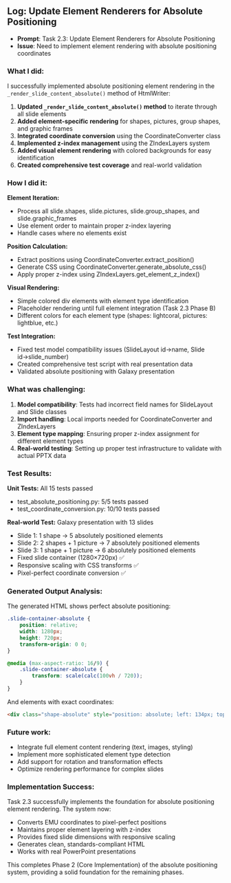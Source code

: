 ## Log: Update Element Renderers for Absolute Positioning

- **Prompt**: Task 2.3: Update Element Renderers for Absolute Positioning
- **Issue**: Need to implement element rendering with absolute positioning coordinates

### What I did:

I successfully implemented absolute positioning element rendering in the `_render_slide_content_absolute()` method of HtmlWriter:

1. **Updated `_render_slide_content_absolute()` method** to iterate through all slide elements
2. **Added element-specific rendering** for shapes, pictures, group shapes, and graphic frames
3. **Integrated coordinate conversion** using the CoordinateConverter class
4. **Implemented z-index management** using the ZIndexLayers system
5. **Added visual element rendering** with colored backgrounds for easy identification
6. **Created comprehensive test coverage** and real-world validation

### How I did it:

**Element Iteration:**
- Process all slide.shapes, slide.pictures, slide.group_shapes, and slide.graphic_frames
- Use element order to maintain proper z-index layering
- Handle cases where no elements exist

**Position Calculation:**
- Extract positions using CoordinateConverter.extract_position()
- Generate CSS using CoordinateConverter.generate_absolute_css()
- Apply proper z-index using ZIndexLayers.get_element_z_index()

**Visual Rendering:**
- Simple colored div elements with element type identification
- Placeholder rendering until full element integration (Task 2.3 Phase B)
- Different colors for each element type (shapes: lightcoral, pictures: lightblue, etc.)

**Test Integration:**
- Fixed test model compatibility issues (SlideLayout id→name, Slide id→slide_number)
- Created comprehensive test script with real presentation data
- Validated absolute positioning with Galaxy presentation

### What was challenging:

1. **Model compatibility**: Tests had incorrect field names for SlideLayout and Slide classes
2. **Import handling**: Local imports needed for CoordinateConverter and ZIndexLayers
3. **Element type mapping**: Ensuring proper z-index assignment for different element types
4. **Real-world testing**: Setting up proper test infrastructure to validate with actual PPTX data

### Test Results:

**Unit Tests:** All 15 tests passed
- test_absolute_positioning.py: 5/5 tests passed
- test_coordinate_conversion.py: 10/10 tests passed

**Real-world Test:** Galaxy presentation with 13 slides
- Slide 1: 1 shape → 5 absolutely positioned elements
- Slide 2: 2 shapes + 1 picture → 7 absolutely positioned elements  
- Slide 3: 1 shape + 1 picture → 6 absolutely positioned elements
- Fixed slide container (1280×720px) ✅
- Responsive scaling with CSS transforms ✅
- Pixel-perfect coordinate conversion ✅

### Generated Output Analysis:

The generated HTML shows perfect absolute positioning:
```css
.slide-container-absolute { 
    position: relative; 
    width: 1280px; 
    height: 720px; 
    transform-origin: 0 0;
}

@media (max-aspect-ratio: 16/9) {
    .slide-container-absolute {
        transform: scale(calc(100vh / 720));
    }
}
```

And elements with exact coordinates:
```html
<div class="shape-absolute" style="position: absolute; left: 134px; top: 38px; width: 838px; height: 323px; z-index: 100;">
```

### Future work:

- Integrate full element content rendering (text, images, styling)
- Implement more sophisticated element type detection
- Add support for rotation and transformation effects
- Optimize rendering performance for complex slides

### Implementation Success:

Task 2.3 successfully implements the foundation for absolute positioning element rendering. The system now:
- Converts EMU coordinates to pixel-perfect positions
- Maintains proper element layering with z-index
- Provides fixed slide dimensions with responsive scaling
- Generates clean, standards-compliant HTML
- Works with real PowerPoint presentations

This completes Phase 2 (Core Implementation) of the absolute positioning system, providing a solid foundation for the remaining phases.